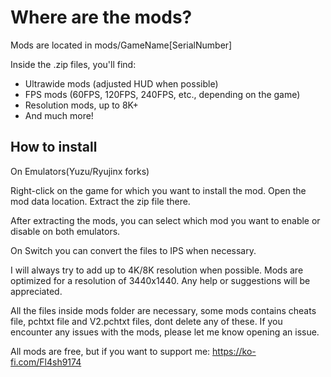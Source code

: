 # Where are the mods?

Mods are located in mods/GameName[SerialNumber]

Inside the .zip files, you'll find:

- Ultrawide mods (adjusted HUD when possible)
- FPS mods (60FPS, 120FPS, 240FPS, etc., depending on the game)
- Resolution mods, up to 8K+
- And much more!

## How to install

On Emulators(Yuzu/Ryujinx forks)

Right-click on the game for which you want to install the mod.
Open the mod data location.
Extract the zip file there.

After extracting the mods, you can select which mod you want to enable or disable on both emulators.

On Switch you can convert the files to IPS when necessary.

I will always try to add up to 4K/8K resolution when possible.
Mods are optimized for a resolution of 3440x1440. Any help or suggestions will be appreciated.

All the files inside mods folder are necessary, some mods contains cheats file, pchtxt file and V2.pchtxt files, dont delete any of these.
If you encounter any issues with the mods, please let me know opening an issue.

All mods are free, but if you want to support me: https://ko-fi.com/Fl4sh9174
